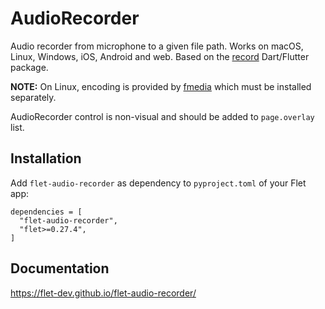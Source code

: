 # AudioRecorder

Audio recorder from microphone to a given file path. Works on macOS, Linux, Windows, iOS, Android and web.
Based on the [record](https://pub.dev/packages/record) Dart/Flutter package.

**NOTE:** On Linux, encoding is provided by [fmedia](https://stsaz.github.io/fmedia/) which must be installed separately.

AudioRecorder control is non-visual and should be added to `page.overlay` list.

## Installation

Add `flet-audio-recorder` as dependency to `pyproject.toml` of your Flet app:

```
dependencies = [
  "flet-audio-recorder",
  "flet>=0.27.4",
]
```

## Documentation

https://flet-dev.github.io/flet-audio-recorder/
